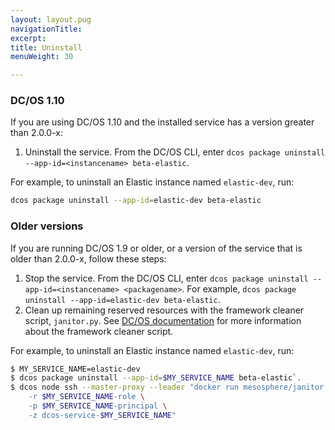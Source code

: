 ```yaml
---
layout: layout.pug
navigationTitle: 
excerpt:
title: Uninstall
menuWeight: 30

---
```


<!-- This source repo for this topic is https://github.com/mesosphere/dcos-commons -->


<!-- THIS CONTENT DUPLICATES THE DC/OS OPERATION GUIDE -->

### DC/OS 1.10

If you are using DC/OS 1.10 and the installed service has a version greater than 2.0.0-x:

1. Uninstall the service. From the DC/OS CLI, enter `dcos package uninstall --app-id=<instancename> beta-elastic`.

For example, to uninstall an Elastic instance named `elastic-dev`, run:

```bash
dcos package uninstall --app-id=elastic-dev beta-elastic
```

### Older versions

If you are running DC/OS 1.9 or older, or a version of the service that is older than 2.0.0-x, follow these steps:

1. Stop the service. From the DC/OS CLI, enter `dcos package uninstall --app-id=<instancename> <packagename>`.
   For example, `dcos package uninstall --app-id=elastic-dev beta-elastic`.
1. Clean up remaining reserved resources with the framework cleaner script, `janitor.py`. See [DC/OS documentation](/1.9/deploying-services/uninstall/#framework-cleaner) for more information about the framework cleaner script.

For example, to uninstall an Elastic instance named `elastic-dev`, run:

```bash
$ MY_SERVICE_NAME=elastic-dev
$ dcos package uninstall --app-id=$MY_SERVICE_NAME beta-elastic`.
$ dcos node ssh --master-proxy --leader "docker run mesosphere/janitor /janitor.py \
    -r $MY_SERVICE_NAME-role \
    -p $MY_SERVICE_NAME-principal \
    -z dcos-service-$MY_SERVICE_NAME"
```

<!-- END DUPLICATE BLOCK -->
